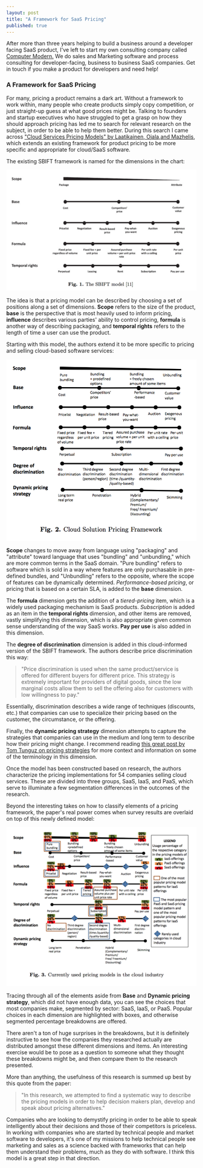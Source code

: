 ```yaml
---
layout: post
title: "A Framework for SaaS Pricing"
published: true
---
```


<div id="cta">After more than three years helping to build a business around a developer facing SaaS product, I've left to start my own consulting company called <a href="http://computermodern.io">Computer Modern.</a> We do sales and Marketing software and process consulting for <span class="highlight">developer-facing, business to business SaaS companies</span>. Get in touch if you make a product for developers and need help!</div>

### A Framework for SaaS Pricing

For many, pricing a product remains a dark art. Without a framework to work within, many people who create products simply copy competition, or just straight-up guess at what good prices might be. Talking to founders and startup executives who have struggled to get a grasp on how they should approach pricing has led me to search for relevant research on the subject, in order to be able to help them better. During this search I came across <a href="https://jyx.jyu.fi/dspace/handle/123456789/41892">"Cloud Services Pricing Models" by Laatikainen, Ojala,and Mazhelis</a>, which extends an existing framework for product pricing to be more specific and appropriate for cloud/SaaS software.

The existing SBIFT framework is named for the dimensions in the chart:

<center><img src="/images/pricing_framework_sbift.png" width=600></center>

The idea is that a pricing model can be described by choosing a set of positions along a set of dimensions. **Scope** refers to the size of the product, **base** is the perspective that is most heavily used to inform pricing, **influence** describes various parties' ability to control pricing, **formula** is another way of describing packaging, and **temporal rights** refers to the length of time a user can use the product.

Starting with this model, the authors extend it to be more specific to pricing and selling cloud-based software services:

<center><img src="/images/pricing_framework_sbift_saas.png" width=600></center>

**Scope** changes to move away from language using "packaging" and "attribute" toward language that uses "bundling" and "unbundling," which are more common terms in the SaaS domain. "Pure bundling" refers to software which is sold in a way where features are only purchasable in pre-defined bundles, and "Unbundling" refers to the opposite, where the scope of features can be dynamically determined. *Performance-based pricing*, or pricing that is based on a certain SLA, is added to the **base** dimension.

The **formula** dimension gets the addition of a *tiered-pricing* item, which is a widely used packaging mechanism is SaaS products. *Subscription* is added as an item in the **temporal rights** dimension, and other items are removed, vastly simplifying this dimension, which is also appropriate given common sense understanding of the way SaaS works. **Pay per use** is also added in this dimension.

The **degree of discrimination** dimension is added in this cloud-informed version of the SBIFT framework. The authors describe price discrimination this way:

> "Price discrimination is used when the same product/service is offered for different buyers for different price. This strategy is extremely important for providers of digital goods, since the low marginal costs allow them to sell the offering also for customers with low willingness to pay."

Essentially, discrimination describes a wide range of techniques (discounts, etc.) that companies can use to specialize their pricing based on the customer, the circumstance, or the offering.

Finally, the **dynamic pricing strategy** dimension attempts to capture the strategies that companies can use in the medium and long term to describe how their pricing might change. I recommend reading <a href="http://tomtunguz.com/the-3-pricing-strategies/">this great post by Tom Tunguz on pricing strategies</a> for more context and information on some of the terminology in this dimension.

Once the model has been constructed based on research, the authors characterize the pricing implementations for 54 companies selling cloud services. These are divided into three groups, SaaS, IaaS, and PaaS, which serve to illuminate a few segmentation differences in the outcomes of the research.

Beyond the interesting takes on how to classify elements of a pricing framework, the paper's real power comes when survey results are overlaid on top of this newly defined model:

<center><img src="/images/pricing_framework_sbift_breakdown.png" width=600></center>

Tracing through all of the elements aside from **Base** and **Dynamic pricing strategy**, which did not have enough data, you can see the choices that most companies make, segmented by sector: SaaS, IaaS, or PaaS. Popular choices in each dimension are highlighted with boxes, and otherwise segmented percentage breakdowns are offered.

There aren't a ton of huge surprises in the breakdowns, but it is definitely instructive to see how the companies they researched actually are distributed amongst these different dimensions and items. An interesting exercise would be to pose as a question to someone what they thought these breakdowns might be, and then compare them to the research presented.

More than anything, the usefulness of this research is summed up best by this quote from the paper:

> "In this research, we attempted to find a systematic way to describe the pricing models in order to help decision makers plan, develop and speak about pricing alternatives."

Companies who are looking to demystify pricing in order to be able to speak intelligently about their decisions and those of their competitors is priceless. In working with companies who are started by technical people and market software to developers, it's one of my missions to help technical people see marketing and sales as a science backed with frameworks that can help them understand their problems, much as they do with software. I think this model is a great step in that direction.
